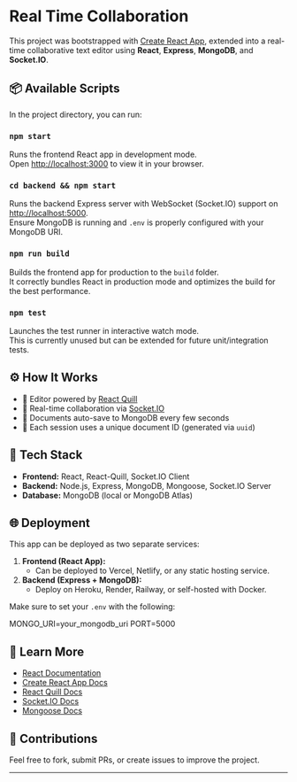 # Real Time Collaboration

This project was bootstrapped with [Create React App](https://github.com/facebook/create-react-app), extended into a real-time collaborative text editor using **React**, **Express**, **MongoDB**, and **Socket.IO**.

## 📦 Available Scripts

In the project directory, you can run:

### `npm start`

Runs the frontend React app in development mode.\
Open [http://localhost:3000](http://localhost:3000) to view it in your browser.

### `cd backend && npm start`

Runs the backend Express server with WebSocket (Socket.IO) support on [http://localhost:5000](http://localhost:5000).\
Ensure MongoDB is running and `.env` is properly configured with your MongoDB URI.

### `npm run build`

Builds the frontend app for production to the `build` folder.\
It correctly bundles React in production mode and optimizes the build for the best performance.

### `npm test`

Launches the test runner in interactive watch mode.\
This is currently unused but can be extended for future unit/integration tests.

## ⚙️ How It Works

- 🧠 Editor powered by [React Quill](https://github.com/zenoamaro/react-quill)
- 🔄 Real-time collaboration via [Socket.IO](https://socket.io/)
- 💾 Documents auto-save to MongoDB every few seconds
- 🔗 Each session uses a unique document ID (generated via `uuid`)

## 🧪 Tech Stack

- **Frontend:** React, React-Quill, Socket.IO Client
- **Backend:** Node.js, Express, MongoDB, Mongoose, Socket.IO Server
- **Database:** MongoDB (local or MongoDB Atlas)

## 🌐 Deployment

This app can be deployed as two separate services:

1. **Frontend (React App):**
   - Can be deployed to Vercel, Netlify, or any static hosting service.
2. **Backend (Express + MongoDB):**
   - Deploy on Heroku, Render, Railway, or self-hosted with Docker.

Make sure to set your `.env` with the following:

MONGO_URI=your_mongodb_uri PORT=5000


## 🧠 Learn More

- [React Documentation](https://reactjs.org/)
- [Create React App Docs](https://create-react-app.dev/)
- [React Quill Docs](https://github.com/zenoamaro/react-quill)
- [Socket.IO Docs](https://socket.io/docs/)
- [Mongoose Docs](https://mongoosejs.com/)

## 🤝 Contributions

Feel free to fork, submit PRs, or create issues to improve the project.

---

